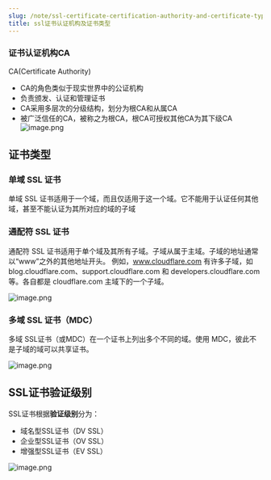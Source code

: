 ```yaml
---
slug: /note/ssl-certificate-certification-authority-and-certificate-type
title: ssl证书认证机构及证书类型
---
```


### 证书认证机构CA
CA(Certificate Authority)
- CA的角色类似于现实世界中的公证机构
- 负责颁发、认证和管理证书
- CA采用多层次的分级结构，划分为根CA和从属CA
- 被广泛信任的CA，被称之为根CA，根CA可授权其他CA为其下级CA
![image.png](http://images.leyla.top/note/20250321101020668.png)

## 证书类型
### 单域 SSL 证书
单域 SSL 证书适用于一个域，而且仅适用于这一个域。它不能用于认证任何其他域，甚至不能认证为其所对应的域的子域

### 通配符 SSL 证书
通配符 SSL 证书适用于单个域及其所有子域。子域从属于主域。子域的地址通常以“www”之外的其他地址开头。
例如，www.cloudflare.com 有许多子域，如 blog.cloudflare.com、support.cloudflare.com 和 developers.cloudflare.com 等。各自都是 cloudflare.com 主域下的一个子域。

![image.png](http://images.leyla.top/note/20250321103030571.png)


### 多域 SSL 证书（MDC）
多域 SSL证书（或MDC）在一个证书上列出多个不同的域。使用 MDC，彼此不是子域的域可以共享证书。

![image.png](http://images.leyla.top/note/20250321103048924.png)



## SSL证书验证级别
SSL证书根据**验证级别**分为：
- 域名型SSL证书（DV SSL）
- 企业型SSL证书（OV SSL）
- 增强型SSL证书（EV SSL）

![image.png](http://images.leyla.top/note/20250321102427545.png)
